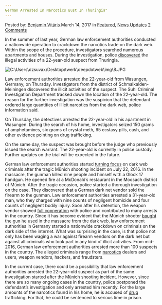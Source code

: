 ```yaml
---
German Arrested In Narcotics Bust In Thuringia"
---
```

<article class="post-listing post-18613 post type-post status-publish format-standard has-post-thumbnail hentry 

<div class="post-inner">
<span>Posted by: <a href="https://www.deepdotweb.com/author/benjaminvi/" title="">Benjamin Vitáris </a></span>
<span>March 14, 2017</span>
<span>in <a href="https://www.deepdotweb.com/category/deepdot-news/" rel="category tag">Featured</a>, <a href="https://www.deepdotweb.com/category/news-updates/" rel="category tag">News Updates</a></span>
<span><a href="https://www.deepdotweb.com/2017/03/14/german-arrested-in-narcotics-bust-in-thuringia/#comments">2 Comments</a></span>


<p>In the summer of last year, German law enforcement authorities conducted a nationwide operation to crackdown the narcotics trade on the dark web. Within the scope of the procedure, investigators searched numerous apartments and houses. During the investigation, police <a href="http://www.thueringer-allgemeine.de/web/zgt/leben/blaulicht/detail/-/specific/Drogenhandel-im-Darknet-22-Jaehriger-aus-Suedthueringen-festgenommen-246696317">discovered</a> the illegal activities of a 22-year-old suspect from Thuringia.</p>
<p><img class="wp-image-18618 aligncenter" src="/imgs/2017/03/c-users-dzsuvax-desktop-twerk-deepdotweb-img-8-jp.jpeg" alt="C:\Users\dzsuvax\Desktop\twerk\deepdotweb\img\8.JPG" srcset="/imgs/2017/03/c-users-dzsuvax-desktop-twerk-deepdotweb-img-8-jp.jpeg 632w, /imgs/2017/03/c-users-dzsuvax-desktop-twerk-deepdotweb-img-8-jp-300x116.jpeg 300w" sizes="(max-width: 632px) 100vw, 632px"/></p>
<p>Law enforcement authorities arrested the 22-year-old from Wasungen, Germany, on Thursday. Investigators from the district of Schmalkalden-Meiningen discovered the illicit activities of the suspect. The Suhl Criminal Investigation Department tracked down the location of the 22-year-old. The reason for the further investigation was the suspicion that the defendant ordered large quantities of illicit narcotics from the dark web, police information said.</p>
<p>On Thursday, the detectives arrested the 22-year-old in his apartment in Wasungen. During the search of his home, investigators seized 150 grams of amphetamines, six grams of crystal meth, 65 ecstasy pills, cash, and other evidence pointing on drug trafficking.</p>
<p>On the same day, the suspect was brought before the judge who previously issued the search warrant. The 22-year-old is currently in police custody. Further updates on the trial will be expected in the future.</p>
<p>German law enforcement authorities started <a href="https://www.deepdotweb.com/2016/07/31/german-police-start-focusing-darknet-crimes-munich-shooting/">turning focus</a> on dark web criminals after the tragic Münich shooting incident on July 22, 2016. In the massacre, the gunman killed nine people and himself with a Glock 17 handgun. He opened fire at a McDonald’s restaurant in the Moosach district of Münich. After the tragic occasion, police started a thorough investigation on the case. They discovered that a German dark net vendor sold the firearm to the gunman. Law enforcement authorities arrested a 31-year-old man, who they charged with nine counts of negligent homicide and four counts of negligent bodily injury. Soon after his detention, the weapon vendor showed <a href="https://www.deepdotweb.com/2016/10/25/darknet-weapon-vendor-sold-weapons-munich-gunman-working-police/">full cooperation</a> with police and contributed to many arrests in the country. Since it has become evident that the Münich shooter <a href="https://www.deepdotweb.com/2017/01/26/firearm-vendor-involved-munich-shooting-now-stands-trial-bavarian-state-capital/">bought the gun</a> he used in the massacre from the dark web, law enforcement authorities in Germany started a nationwide crackdown on criminals on the dark side of the internet. What was surprising in the case, is that police not only has been waging a war against firearm vendors on the dark net but against all criminals who took part in any kind of illicit activities. From mid-2016, German law enforcement authorities arrested more than 100 suspects in the country. The alleged criminals range from <a href="https://www.deepdotweb.com/tag/narcotics/">narcotics</a> dealers and users, weapon vendors, hackers, and fraudsters.</p>
<p>In the current case, there could be a possibility that law enforcement authorities arrested the 22-year-old suspect as part of the same investigation started after the Münich shooting incident. However, since there are so many ongoing cases in the country, police postponed the defendant’s investigation and only arrested him recently. For the large amounts of the narcotics found in his home, he is accused of <a href="https://www.deepdotweb.com/tag/drugs/">drug</a> trafficking. For that, he could be sentenced to serious time in prison.</p>
</div>
<span style="display:none" class="updated">2017-03-14<a href="https://www.deepdotweb.com/author/benjaminvi/" title="Posts by Benjamin Vitáris" rel="author">Benjamin Vitáris</a></strong></div>

